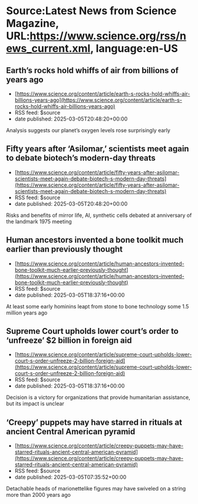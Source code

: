 # Source:Latest News from Science Magazine, URL:https://www.science.org/rss/news_current.xml, language:en-US

## Earth’s rocks hold whiffs of air from billions of years ago
 - [https://www.science.org/content/article/earth-s-rocks-hold-whiffs-air-billions-years-ago](https://www.science.org/content/article/earth-s-rocks-hold-whiffs-air-billions-years-ago)
 - RSS feed: $source
 - date published: 2025-03-05T20:48:20+00:00

Analysis suggests our planet’s oxygen levels rose surprisingly early

## Fifty years after ‘Asilomar,’ scientists meet again to debate biotech’s modern-day threats
 - [https://www.science.org/content/article/fifty-years-after-asilomar-scientists-meet-again-debate-biotech-s-modern-day-threats](https://www.science.org/content/article/fifty-years-after-asilomar-scientists-meet-again-debate-biotech-s-modern-day-threats)
 - RSS feed: $source
 - date published: 2025-03-05T20:48:20+00:00

Risks and benefits of mirror life, AI, synthetic cells debated at anniversary of the landmark 1975 meeting

## Human ancestors invented a bone toolkit much earlier than previously thought
 - [https://www.science.org/content/article/human-ancestors-invented-bone-toolkit-much-earlier-previously-thought](https://www.science.org/content/article/human-ancestors-invented-bone-toolkit-much-earlier-previously-thought)
 - RSS feed: $source
 - date published: 2025-03-05T18:37:16+00:00

At least some early hominins leapt from stone to bone technology some 1.5 million years ago

## Supreme Court upholds lower court’s order to ‘unfreeze’ $2 billion in foreign aid
 - [https://www.science.org/content/article/supreme-court-upholds-lower-court-s-order-unfreeze-2-billion-foreign-aid](https://www.science.org/content/article/supreme-court-upholds-lower-court-s-order-unfreeze-2-billion-foreign-aid)
 - RSS feed: $source
 - date published: 2025-03-05T18:37:16+00:00

Decision is a victory for organizations that provide humanitarian assistance, but its impact is unclear

## ‘Creepy’ puppets may have starred in rituals at ancient Central American pyramid
 - [https://www.science.org/content/article/creepy-puppets-may-have-starred-rituals-ancient-central-american-pyramid](https://www.science.org/content/article/creepy-puppets-may-have-starred-rituals-ancient-central-american-pyramid)
 - RSS feed: $source
 - date published: 2025-03-05T07:35:52+00:00

Detachable heads of marionettelike figures may have swiveled on a string more than 2000 years ago

